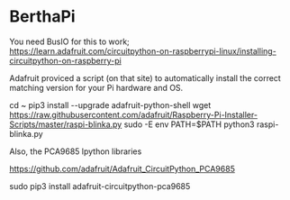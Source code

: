 # BerthaPi

You need BusIO for this to work;  
https://learn.adafruit.com/circuitpython-on-raspberrypi-linux/installing-circuitpython-on-raspberry-pi

Adafruit proviced a script (on that site) to automatically install the correct matching version for your Pi hardware and OS.

cd ~
pip3 install --upgrade adafruit-python-shell
wget https://raw.githubusercontent.com/adafruit/Raspberry-Pi-Installer-Scripts/master/raspi-blinka.py
sudo -E env PATH=$PATH python3 raspi-blinka.py

Also, the PCA9685 lpython libraries

https://github.com/adafruit/Adafruit_CircuitPython_PCA9685

sudo pip3 install adafruit-circuitpython-pca9685
